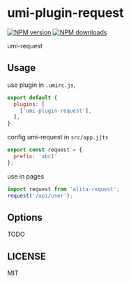 # umi-plugin-request

[![NPM version](https://img.shields.io/npm/v/umi-plugin-request.svg?style=flat)](https://npmjs.org/package/umi-plugin-request)
[![NPM downloads](http://img.shields.io/npm/dm/umi-plugin-request.svg?style=flat)](https://npmjs.org/package/umi-plugin-request)

umi-request

## Usage

use plugin in `.umirc.js`,

```js
export default {
  plugins: [
    ['umi-plugin-request'],
  ],
}
```

config umi-request in `src/app.j|ts`

```js
export const request = {
  prefix: 'abc1'
};
```

use in pages

```js
import request from 'alita-request';
request('/api/user');
```

## Options

TODO

## LICENSE

MIT
